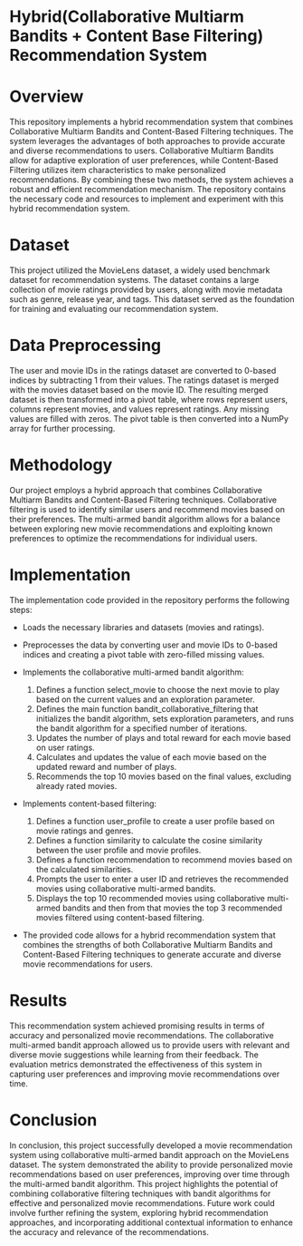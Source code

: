 # Hybrid(Collaborative Multiarm Bandits + Content Base Filtering) Recommendation System

# Overview
This repository implements a hybrid recommendation system that combines Collaborative Multiarm Bandits and Content-Based Filtering techniques. The system leverages the advantages of both approaches to provide accurate and diverse recommendations to users. Collaborative Multiarm Bandits allow for adaptive exploration of user preferences, while Content-Based Filtering utilizes item characteristics to make personalized recommendations. By combining these two methods, the system achieves a robust and efficient recommendation mechanism. The repository contains the necessary code and resources to implement and experiment with this hybrid recommendation system.

# Dataset
This project utilized the MovieLens dataset, a widely used benchmark dataset for recommendation systems. The dataset contains a large collection of movie ratings provided by users, along with movie metadata such as genre, release year, and tags. This dataset served as the foundation for training and evaluating our recommendation system.

# Data Preprocessing
The user and movie IDs in the ratings dataset are converted to 0-based indices by subtracting 1 from their values. The ratings dataset is merged with the movies dataset based on the movie ID. The resulting merged dataset is then transformed into a pivot table, where rows represent users, columns represent movies, and values represent ratings. Any missing values are filled with zeros. The pivot table is then converted into a NumPy array for further processing.

# Methodology
Our project employs a hybrid approach that combines Collaborative Multiarm Bandits and Content-Based Filtering techniques. Collaborative filtering is used to identify similar users and recommend movies based on their preferences. The multi-armed bandit algorithm allows for a balance between exploring new movie recommendations and exploiting known preferences to optimize the recommendations for individual users.

# Implementation
The implementation code provided in the repository performs the following steps:

- Loads the necessary libraries and datasets (movies and ratings).
- Preprocesses the data by converting user and movie IDs to 0-based indices and creating a pivot table with zero-filled missing values.
- Implements the collaborative multi-armed bandit algorithm:
  
    1. Defines a function select_movie to choose the next movie to play based on the current values and an exploration parameter.
    2. Defines the main function bandit_collaborative_filtering that initializes the bandit algorithm, sets exploration parameters, and runs the bandit algorithm for a specified number of iterations.
    3. Updates the number of plays and total reward for each movie based on user ratings.
    4. Calculates and updates the value of each movie based on the updated reward and number of plays.
    5. Recommends the top 10 movies based on the final values, excluding already rated movies.
  
- Implements content-based filtering:
    1. Defines a function user_profile to create a user profile based on movie ratings and genres.
    2. Defines a function similarity to calculate the cosine similarity between the user profile and movie profiles.
    3. Defines a function recommendation to recommend movies based on the calculated similarities.
    4. Prompts the user to enter a user ID and retrieves the recommended movies using collaborative multi-armed bandits.
    5. Displays the top 10 recommended movies using collaborative multi-armed bandits and then from that movies the top 3 recommended movies filtered using content-based filtering.
     
- The provided code allows for a hybrid recommendation system that combines the strengths of both Collaborative Multiarm Bandits and Content-Based Filtering techniques to generate accurate and diverse movie recommendations for users.

# Results
This recommendation system achieved promising results in terms of accuracy and personalized movie recommendations. The collaborative multi-armed bandit approach allowed us to provide users with relevant and diverse movie suggestions while learning from their feedback. The evaluation metrics demonstrated the effectiveness of this system in capturing user preferences and improving movie recommendations over time.

# Conclusion
In conclusion, this project successfully developed a movie recommendation system using collaborative multi-armed bandit approach on the MovieLens dataset. The system demonstrated the ability to provide personalized movie recommendations based on user preferences, improving over time through the multi-armed bandit algorithm. This project highlights the potential of combining collaborative filtering techniques with bandit algorithms for effective and personalized movie recommendations. Future work could involve further refining the system, exploring hybrid recommendation approaches, and incorporating additional contextual information to enhance the accuracy and relevance of the recommendations.



